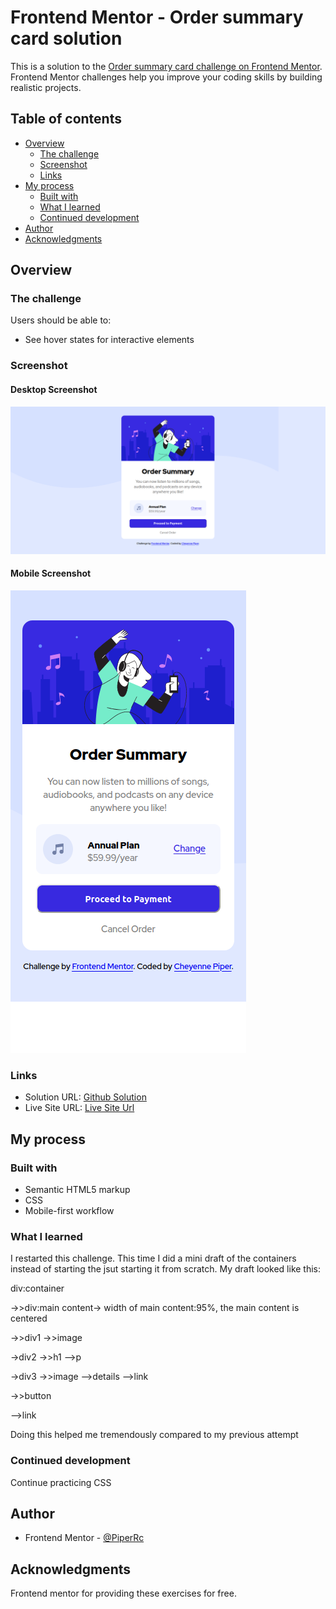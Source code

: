 # Frontend Mentor - Order summary card solution

This is a solution to the [Order summary card challenge on Frontend Mentor](https://www.frontendmentor.io/challenges/order-summary-component-QlPmajDUj). Frontend Mentor challenges help you improve your coding skills by building realistic projects. 

## Table of contents

- [Overview](#overview)
  - [The challenge](#the-challenge)
  - [Screenshot](#screenshot)
  - [Links](#links)
- [My process](#my-process)
  - [Built with](#built-with)
  - [What I learned](#what-i-learned)
  - [Continued development](#continued-development)
- [Author](#author)
- [Acknowledgments](#acknowledgments)



## Overview

### The challenge

Users should be able to:

- See hover states for interactive elements

### Screenshot
#### Desktop Screenshot
![Desktop Screenshot](https://github.com/PiperRc/Order-Summary-Component/blob/main/Screenshots/Desktop%20Screenshot.png)
#### Mobile Screenshot
![Mobile Screenshot](https://github.com/PiperRc/Order-Summary-Component/blob/main/Screenshots/mobile%20screenshot.png)

### Links

- Solution URL: [Github Solution ](https://github.com/PiperRc/Order-Summary-Component)
- Live Site URL: [Live Site Url](https://piperrc.github.io/Order-Summary-Component/)

## My process

### Built with

- Semantic HTML5 markup
- CSS
- Mobile-first workflow




### What I learned
I restarted this challenge. This time I did a mini draft of the containers instead of starting the jsut starting it from scratch. My draft looked like this: 

div:container

->>div:main content-> width of main content:95%, the main content is centered

  ->>div1
      ->>image 

  ->div2
      ->>h1
      -->p


   
  ->div3
       ->>image
       -->details
       -->link


  ->>button

  -->link
  
  Doing this helped me tremendously compared to my previous attempt




### Continued development

Continue practicing CSS



## Author


- Frontend Mentor - [@PiperRc](https://www.frontendmentor.io/profile/PiperRc)


## Acknowledgments
Frontend mentor for providing these exercises for free.

